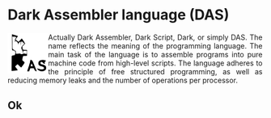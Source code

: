 # Dark Assembler language (DAS)

<p>
<img src="logo.svg" alt="DAS Logo" align="left" width="80">
<p align="justify">Actually Dark Assembler, Dark Script, Dark, or simply DAS. The name reflects the meaning of the programming language. The main task of the language is to assemble programs into pure machine code from high-level scripts. The language adheres to the principle of free structured programming, as well as reducing memory leaks and the number of operations per processor.</p>
</p>

## Ok
